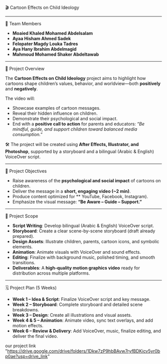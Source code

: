    🎬 Cartoon Effects on Child Ideology 

  ---
  
   👥 Team Members
  
  * **Moaied Khaled Mohamed Abdelsalam**
  * **Ayaa Hisham Ahmed Sadek**
  * **Felopater Magdy Louka Tadres**
  * **Aya Hany Ibrahim Abdelmagid**
  * **Mahmoud Mohamed Shaker Abdeltawab**
  
  ---
  
  📌 Project Overview
  
  The **Cartoon Effects on Child Ideology** project aims to highlight how cartoons shape children’s values, behavior, and worldview—both **positively** and **negatively**.
  
  The video will:
  
  * Showcase examples of cartoon messages.
  * Reveal their hidden influence on children.
  * Demonstrate their psychological and social impact.
  * End with a **positive call to action** for parents and educators: *“Be mindful, guide, and support children toward balanced media consumption.”*
  
  🛠️ The project will be created using **After Effects, Illustrator, and Photoshop**, supported by a storyboard and a bilingual (Arabic & English) VoiceOver script.
  
  ---
  
 🎯 Project Objectives
  
  * Raise awareness of the **psychological and social impact** of cartoons on children.
  * Deliver the message in a **short, engaging video (\~2 min)**.
  * Produce content optimized for ** YouTube, Facebook, Instagram).
  * Emphasize the visual message: **“Be Aware – Guide – Support.”**
  
  ---
  
  📂 Project Scope
  
  * **Script Writing**: Develop bilingual (Arabic & English) VoiceOver script.
  * **Storyboard**: Create a clear scene-by-scene storyboard (draft already prepared).
  * **Design Assets**: Illustrate children, parents, cartoon icons, and symbolic elements.
  * **Animation**: Animate visuals with VoiceOver and sound effects.
  * **Editing**: Finalize with background music, polished timing, and smooth transitions.
  * **Deliverables**: A **high-quality motion graphics video** ready for distribution across multiple platforms.
  
  ---
  
  🗓️ Project Plan (5 Weeks)
  
  * **Week 1 – Idea & Script**: Finalize VoiceOver script and key message.
  * **Week 2 – Storyboard**: Complete storyboard and detailed scene breakdowns.
  * **Week 3 – Design**: Create all illustrations and visual assets.
  * **Week 4 & 5 – Animation**: Animate video, sync text overlays, and add motion effects.
  * **Week 6 – Review & Delivery**: Add VoiceOver, music, finalize editing, and deliver the final video.

our project link "https://drive.google.com/drive/folders/1Dkw7zP9hbBAvw7ryfBDKicv5yr0bp0ae?usp=drive_link"
